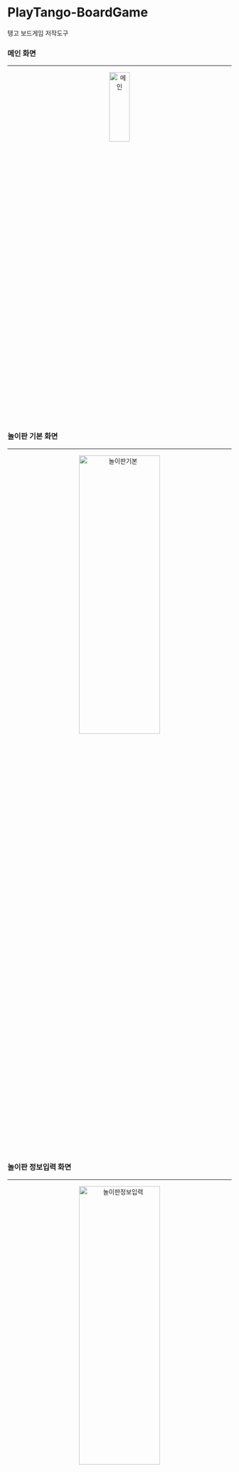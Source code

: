 # PlayTango-BoardGame
탱고 보드게임 저작도구

### 메인 화면
***
<p align="center">
<img src="/img/main화면.JPG" width="30%" height="20%" title="메인"></img>
</p>   

### 놀이판 기본 화면
***
<p align="center">
<img src="/img/놀이판_기본화면.JPG" width="60%" height="40%" title="놀이판기본"></img>
</p>   

### 놀이판 정보입력 화면
***
<p align="center">
<img src="/img/놀이판_정보입력.JPG" width="60%" height="40%" title="놀이판정보입력"></img>
</p>   

### 놀이판 미리보기
***
<p align="center">
<img src="/img/놀이판_미리보기.JPG" width="60%" height="40%" title="놀이판미리보기"></img>
</p>   

### 놀이판 출력된 텍스트파일
***
<p align="center">
<img src="/img/놀이판_출력.JPG" width="60%" height="40%" title="놀이판텍스트파일"></img>
</p>   

### 블럭 기본화면
***
<p align="center">
<img src="/img/블럭_기본화면.JPG" width="60%" height="40%" title="블럭기본화면"></img>
</p>   

### 블럭 정보입력 화면
***
<p align="center">
<img src="/img/블럭_정보입력.JPG" width="60%" height="40%" title="블럭정보입력"></img>
</p>   

### 블럭 미리보기
***
<p align="center"> 
<img src="/img/블럭_미리보기창.JPG" width="60%" height="40%" title="블럭미리보기"></img>
</p>

### 낱말카드 문제탭 기본 화면
***
<p align="center"> 
<img src="/img/낱말카드_기본화면.JPG" width="60%" height="40%" title="낱말카드문제탭기본화면"></img>
</p>

### 낱말카드 블럭 선택 화면
***
<p align="center"> 
<img src="/img/낱말카드_블럭선택.jpg" width="60%" height="40%" title="낱말카드블럭선택"></img>
</p>

### 낱말카드 문제탭 정보입력 화면
***
<p align="center"> 
<img src="/img/낱말카드_문제탭_정보입력.jpg" width="60%" height="40%" title="낱말카드문제탭정보입력화면"></img>
</p>

### 낱말카드 정답탭 기본 화면
***
<p align="center"> 
<img src="/img/낱말카드_정답탭_기본화면.jpg" width="60%" height="40%" title="낱말카드정답탭기본화면"></img>
</p>

### 낱말카드 정답탭 정보입력 화면
***
<p align="center"> 
<img src="/img/낱말카드_정답탭_정보입력.jpg" width="60%" height="40%" title="낱말카드정답탭정보입력화면"></img>
</p>

### 낱말카드 음원탭 기본 화면
***
<p align="center"> 
<img src="/img/낱말카드_음원탭_기본화면.jpg" width="60%" height="40%" title="낱말카드음원탭기본화면"></img>
</p>

### 낱말카드 음원탭 정보입력 화면
***
<p align="center"> 
<img src="/img/낱말카드_음원탭_정보입력.jpg" width="60%" height="40%" title="낱말카드음원탭정보입력화면"></img>
</p>

### 문제탭 출력된 텍스트파일
***
<p align="center"> 
<img src="/img/문제탭_출력.JPG" width="60%" height="40%" title="문제탭텍스트파일"></img>
</p>

### 정답탭 출력된 텍스트파일
***
<p align="center"> 
<img src="/img/정답탭_출력.JPG" width="60%" height="40%" title="정답탭텍스트파일"></img>
</p>

### 음원탭 출력된 텍스트파일
***
<p align="center"> 
<img src="/img/음원탭_출력.JPG" width="60%" height="40%" title="음원탭텍스트파일"></img>
</p>

